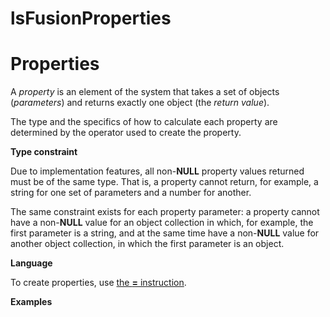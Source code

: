 # lsFusionProperties

# Properties

A *property* is an element of the system that takes a set of objects (*parameters*) and returns exactly one object (the *return value*). 

The type and the specifics of how to calculate each property are determined by the operator used to create the property.

**Type constraint**

Due to implementation features, all non-**NULL** property values returned must be of the same type. That is, a property cannot return, for example, a string for one set of parameters and a number for another.

The same constraint exists for each property parameter: a property cannot have a non-**NULL** value for an object collection in which, for example, the first parameter is a string, and at the same time have a non-**NULL** value for another object collection, in which the first parameter is an object.

**Language**

To create properties, use [the **=** instruction](lsFusionInstruction_=.md). 

**Examples**


